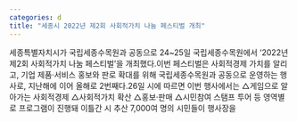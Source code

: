 ```yaml
---
categories: d
title: "세종시 2022년 제2회 사회적가치 나눔 페스티벌 개최"
---
```

세종특별자치시가 국립세종수목원과 공동으로 24~25일 국립세종수목원에서 &lsquo;2022년 제2회 사회적가치 나눔 페스티벌&rsquo;을 개최했다.이번 페스티벌은 사회적경제 가치를 알리고, 기업 제품&middot;서비스 홍보와 판로 확대를 위해 국립세종수목원과 공동으로 운영하는 행사로, 지난해에 이어 올해로 2번째다.26일 시에 따르면 이번 행사에서는 △게임으로 알아가는 사회적경제 △사회적가치 확산 △홍보&middot;판매 △시민참여 스탬프 투어 등 영역별로 프로그램이 진행돼 이틀간 시 추산 7,000여 명의 시민들이 행사장을